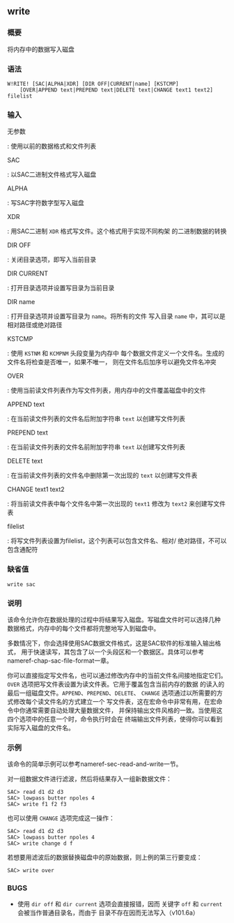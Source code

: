 ## write 

### 概要

将内存中的数据写入磁盘

### 语法

``` {.bash}
W!RITE! [SAC|ALPHA|XDR] [DIR OFF|CURRENT|name] [KSTCMP]
    [OVER|APPEND text|PREPEND text|DELETE text|CHANGE text1 text2] filelist
```

### 输入

无参数

:   使用以前的数据格式和文件列表

SAC

:   以SAC二进制文件格式写入磁盘

ALPHA

:   写SAC字符数字型写入磁盘

XDR

:   用SAC二进制 `XDR` 格式写文件。这个格式用于实现不同构架
    的二进制数据的转换

DIR OFF

:   关闭目录选项，即写入当前目录

DIR CURRENT

:   打开目录选项并设置写目录为当前目录

DIR name

:   打开目录选项并设置写目录为 `name`。将所有的文件 写入目录 `name`
    中，其可以是相对路径或绝对路径

KSTCMP

:   使用 `KSTNM` 和 `KCMPNM` 头段变量为内存中
    每个数据文件定义一个文件名。生成的文件名将检查是否唯一，如果不唯一，
    则在文件名后加序号以避免文件名冲突

OVER

:   使用当前读文件列表作为写文件列表，用内存中的文件覆盖磁盘中的文件

APPEND text

:   在当前读文件列表的文件名后附加字符串 `text` 以创建写文件列表

PREPEND text

:   在当前读文件列表的文件名前附加字符串 `text` 以创建写文件列表

DELETE text

:   在当前读文件列表的文件名中删除第一次出现的 `text` 以创建写文件表

CHANGE text1 text2

:   将当前读文件表中每个文件名中第一次出现的 `text1` 修改为 `text2`
    来创建写文件表

filelist

:   将写文件列表设置为filelist，这个列表可以包含文件名、相对/
    绝对路径，不可以包含通配符

### 缺省值

``` {.bash}
write sac
```

### 说明

该命令允许你在数据处理的过程中将结果写入磁盘。写磁盘文件时可以选择几种
数据格式，内存中的每个文件都将完整地写入到磁盘中。

多数情况下，你会选择使用SAC数据文件格式，这是SAC软件的标准输入输出格式，
用于快速读写，其包含了以一个头段区和一个数据区。具体可以参考nameref-chap-sac-file-format一章。

你可以直接指定写文件名，也可以通过修改内存中的当前文件名间接地指定它们。
`OVER` 选项把写文件表设置为读文件表。它用于覆盖包含当前内存的数据
的读入的最后一组磁盘文件。`APPEND`、`PREPEND`、`DELETE`、 `CHANGE`
选项通过以所需要的方式修改每个读文件名的方式建立一个
写文件表，这在宏命令中非常有用，在宏命令中你通常需要自动处理大量数据文件，
并保持输出文件风格的一致。当使用这四个选项中的任意一个时，命令执行时会在
终端输出文件列表，使得你可以看到实际写入磁盘的文件名。

### 示例

该命令的简单示例可以参考nameref-sec-read-and-write一节。

对一组数据文件进行滤波，然后将结果存入一组新数据文件：

``` {.bash}
SAC> read d1 d2 d3
SAC> lowpass butter npoles 4
SAC> write f1 f2 f3
```

也可以使用 `CHANGE` 选项完成这一操作：

``` {.bash}
SAC> read d1 d2 d3
SAC> lowpass butter npoles 4
SAC> write change d f
```

若想要用滤波后的数据替换磁盘中的原始数据，则上例的第三行要变成：

``` {.bash}
SAC> write over
```

### BUGS

-   使用 `dir off` 和 `dir current` 选项会直接报错，因而 关键字 `off` 和
    `current` 会被当作普通目录名，而由于
    目录不存在因而无法写入（v101.6a）


